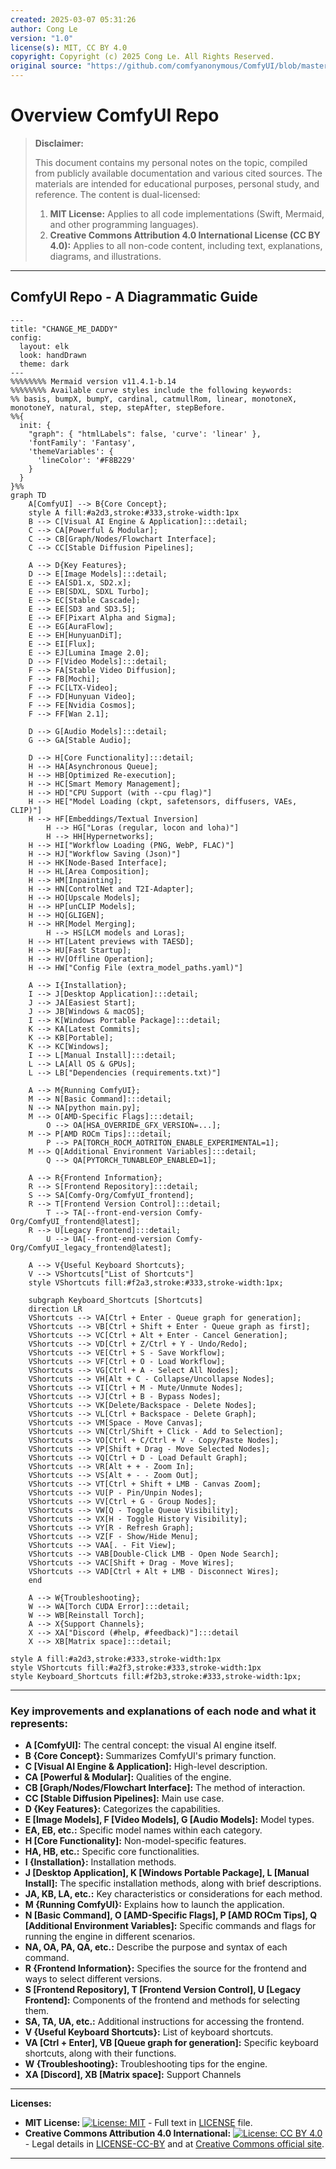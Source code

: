 ```yaml
---
created: 2025-03-07 05:31:26
author: Cong Le
version: "1.0"
license(s): MIT, CC BY 4.0
copyright: Copyright (c) 2025 Cong Le. All Rights Reserved.
original source: "https://github.com/comfyanonymous/ComfyUI/blob/master/README.md"
---
```




# Overview ComfyUI Repo
> **Disclaimer:**
>
> This document contains my personal notes on the topic,
> compiled from publicly available documentation and various cited sources.
> The materials are intended for educational purposes, personal study, and reference.
> The content is dual-licensed:
> 1. **MIT License:** Applies to all code implementations (Swift, Mermaid, and other programming languages).
> 2. **Creative Commons Attribution 4.0 International License (CC BY 4.0):** Applies to all non-code content, including text, explanations, diagrams, and illustrations.
---


## ComfyUI Repo - A Diagrammatic Guide


```mermaid
---
title: "CHANGE_ME_DADDY"
config:
  layout: elk
  look: handDrawn
  theme: dark
---
%%%%%%%% Mermaid version v11.4.1-b.14
%%%%%%%% Available curve styles include the following keywords:
%% basis, bumpX, bumpY, cardinal, catmullRom, linear, monotoneX, monotoneY, natural, step, stepAfter, stepBefore.
%%{
  init: {
    "graph": { "htmlLabels": false, 'curve': 'linear' },
    'fontFamily': 'Fantasy',
    'themeVariables': {
      'lineColor': '#F8B229'
    }
  }
}%%
graph TD
    A[ComfyUI] --> B{Core Concept};
    style A fill:#a2d3,stroke:#333,stroke-width:1px
    B --> C[Visual AI Engine & Application]:::detail;
    C --> CA[Powerful & Modular];
    C --> CB[Graph/Nodes/Flowchart Interface];
    C --> CC[Stable Diffusion Pipelines];

    A --> D{Key Features};
    D --> E[Image Models]:::detail;
    E --> EA[SD1.x, SD2.x];
    E --> EB[SDXL, SDXL Turbo];
    E --> EC[Stable Cascade];
    E --> EE[SD3 and SD3.5];
    E --> EF[Pixart Alpha and Sigma];
    E --> EG[AuraFlow];
    E --> EH[HunyuanDiT];
    E --> EI[Flux];
    E --> EJ[Lumina Image 2.0];
    D --> F[Video Models]:::detail;
    F --> FA[Stable Video Diffusion];
    F --> FB[Mochi];
    F --> FC[LTX-Video];
    F --> FD[Hunyuan Video];
    F --> FE[Nvidia Cosmos];
    F --> FF[Wan 2.1];

    D --> G[Audio Models]:::detail;
    G --> GA[Stable Audio];

    D --> H[Core Functionality]:::detail;
    H --> HA[Asynchronous Queue];
    H --> HB[Optimized Re-execution];
    H --> HC[Smart Memory Management];
    H --> HD["CPU Support (with --cpu flag)"]
    H --> HE["Model Loading (ckpt, safetensors, diffusers, VAEs, CLIP)"]
    H --> HF[Embeddings/Textual Inversion]
        H --> HG["Loras (regular, locon and loha)"]
        H --> HH[Hypernetworks];
    H --> HI["Workflow Loading (PNG, WebP, FLAC)"]
    H --> HJ["Workflow Saving (Json)"]
    H --> HK[Node-Based Interface];
    H --> HL[Area Composition];
    H --> HM[Inpainting];
    H --> HN[ControlNet and T2I-Adapter];
    H --> HO[Upscale Models];
    H --> HP[unCLIP Models];
    H --> HQ[GLIGEN];
    H --> HR[Model Merging];
        H --> HS[LCM models and Loras];
    H --> HT[Latent previews with TAESD];
    H --> HU[Fast Startup];
    H --> HV[Offline Operation];
    H --> HW["Config File (extra_model_paths.yaml)"]

    A --> I{Installation};
    I --> J[Desktop Application]:::detail;
    J --> JA[Easiest Start];
    J --> JB[Windows & macOS];
    I --> K[Windows Portable Package]:::detail;
    K --> KA[Latest Commits];
    K --> KB[Portable];
    K --> KC[Windows];
    I --> L[Manual Install]:::detail;
    L --> LA[All OS & GPUs];
    L --> LB["Dependencies (requirements.txt)"]

    A --> M{Running ComfyUI};
    M --> N[Basic Command]:::detail;
    N --> NA[python main.py];
    M --> O[AMD-Specific Flags]:::detail;
        O --> OA[HSA_OVERRIDE_GFX_VERSION=...];
    M --> P[AMD ROCm Tips]:::detail;
        P --> PA[TORCH_ROCM_AOTRITON_ENABLE_EXPERIMENTAL=1];
    M --> Q[Additional Environment Variables]:::detail;
        Q --> QA[PYTORCH_TUNABLEOP_ENABLED=1];

    A --> R{Frontend Information};
    R --> S[Frontend Repository]:::detail;
    S --> SA[Comfy-Org/ComfyUI_frontend];
    R --> T[Frontend Version Control]:::detail;
        T --> TA[--front-end-version Comfy-Org/ComfyUI_frontend@latest];
    R --> U[Legacy Frontend]:::detail;
        U --> UA[--front-end-version Comfy-Org/ComfyUI_legacy_frontend@latest];

    A --> V{Useful Keyboard Shortcuts};
    V --> VShortcuts["List of Shortcuts"]
    style VShortcuts fill:#f2a3,stroke:#333,stroke-width:1px;

    subgraph Keyboard_Shortcuts [Shortcuts]
    direction LR
    VShortcuts --> VA[Ctrl + Enter - Queue graph for generation];
    VShortcuts --> VB[Ctrl + Shift + Enter - Queue graph as first];
    VShortcuts --> VC[Ctrl + Alt + Enter - Cancel Generation];
    VShortcuts --> VD[Ctrl + Z/Ctrl + Y - Undo/Redo];
    VShortcuts --> VE[Ctrl + S - Save Workflow];
    VShortcuts --> VF[Ctrl + O - Load Workflow];
    VShortcuts --> VG[Ctrl + A - Select All Nodes];
    VShortcuts --> VH[Alt + C - Collapse/Uncollapse Nodes];
    VShortcuts --> VI[Ctrl + M - Mute/Unmute Nodes];
    VShortcuts --> VJ[Ctrl + B - Bypass Nodes];
    VShortcuts --> VK[Delete/Backspace - Delete Nodes];
    VShortcuts --> VL[Ctrl + Backspace - Delete Graph];
    VShortcuts --> VM[Space - Move Canvas];
    VShortcuts --> VN[Ctrl/Shift + Click - Add to Selection];
    VShortcuts --> VO[Ctrl + C/Ctrl + V - Copy/Paste Nodes];
    VShortcuts --> VP[Shift + Drag - Move Selected Nodes];
    VShortcuts --> VQ[Ctrl + D - Load Default Graph];
    VShortcuts --> VR[Alt + + - Zoom In];
    VShortcuts --> VS[Alt + - - Zoom Out];
    VShortcuts --> VT[Ctrl + Shift + LMB - Canvas Zoom];
    VShortcuts --> VU[P - Pin/Unpin Nodes];
    VShortcuts --> VV[Ctrl + G - Group Nodes];
    VShortcuts --> VW[Q - Toggle Queue Visibility];
    VShortcuts --> VX[H - Toggle History Visibility];
    VShortcuts --> VY[R - Refresh Graph];
    VShortcuts --> VZ[F - Show/Hide Menu];
    VShortcuts --> VAA[. - Fit View];
    VShortcuts --> VAB[Double-Click LMB - Open Node Search];
    VShortcuts --> VAC[Shift + Drag - Move Wires];
    VShortcuts --> VAD[Ctrl + Alt + LMB - Disconnect Wires];
    end

    A --> W{Troubleshooting};
    W --> WA[Torch CUDA Error]:::detail;
    W --> WB[Reinstall Torch];
    A --> X{Support Channels};
    X --> XA["Discord (#help, #feedback)"]:::detail
    X --> XB[Matrix space]:::detail;

style A fill:#a2d3,stroke:#333,stroke-width:1px
style VShortcuts fill:#a2f3,stroke:#333,stroke-width:1px
style Keyboard_Shortcuts fill:#f2b3,stroke:#333,stroke-width:1px;

```

----


### Key improvements and explanations of each node and what it represents:

*   **A \[ComfyUI]:** The central concept: the visual AI engine itself.
*   **B {Core Concept}:** Summarizes ComfyUI's primary function.
*   **C \[Visual AI Engine & Application]:** High-level description.
*   **CA \[Powerful & Modular]:** Qualities of the engine.
*   **CB \[Graph/Nodes/Flowchart Interface]:** The method of interaction.
*   **CC \[Stable Diffusion Pipelines]:** Main use case.
*   **D {Key Features}:** Categorizes the capabilities.
*   **E \[Image Models], F \[Video Models], G \[Audio Models]:** Model types.
*   **EA, EB, etc.:** Specific model names within each category.
*   **H \[Core Functionality]:** Non-model-specific features.
*   **HA, HB, etc.:** Specific core functionalities.
*   **I {Installation}:** Installation methods.
*   **J \[Desktop Application], K \[Windows Portable Package], L \[Manual Install]:** The specific installation methods, along with brief descriptions.
*   **JA, KB, LA, etc.:** Key characteristics or considerations for each method.
*   **M {Running ComfyUI}:** Explains how to launch the application.
*   **N \[Basic Command], O \[AMD-Specific Flags], P \[AMD ROCm Tips], Q \[Additional Environment Variables]:** Specific commands and flags for running the engine in different scenarios.
*   **NA, OA, PA, QA, etc.:** Describe the purpose and syntax of each command.
*   **R {Frontend Information}:** Specifies the source for the frontend and ways to select different versions.
*   **S \[Frontend Repository], T \[Frontend Version Control], U \[Legacy Frontend]:** Components of the frontend and methods for selecting them.
*   **SA, TA, UA, etc.:** Additional instructions for accessing the frontend.
*   **V {Useful Keyboard Shortcuts}:** List of keyboard shortcuts.
*   **VA \[Ctrl + Enter], VB \[Queue graph for generation]:** Specific keyboard shortcuts, along with their functions.
*   **W {Troubleshooting}:** Troubleshooting tips for the engine.
*   **XA \[Discord], XB \[Matrix space]:** Support Channels



---
**Licenses:**

- **MIT License:**  [![License: MIT](https://img.shields.io/badge/License-MIT-yellow.svg)](LICENSE) - Full text in [LICENSE](LICENSE) file.
- **Creative Commons Attribution 4.0 International:** [![License: CC BY 4.0](https://licensebuttons.net/l/by/4.0/88x31.png)](LICENSE-CC-BY) - Legal details in [LICENSE-CC-BY](LICENSE-CC-BY) and at [Creative Commons official site](http://creativecommons.org/licenses/by/4.0/).

---